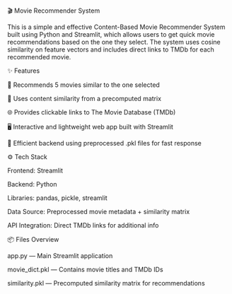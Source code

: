 🎬 Movie Recommender System

This is a simple and effective Content-Based Movie Recommender System built using Python and Streamlit, which allows users to get quick movie recommendations based on the one they select. The system uses cosine similarity on feature vectors and includes direct links to TMDb for each recommended movie.



✨ Features

🔎 Recommends 5 movies similar to the one selected

🧠 Uses content similarity from a precomputed matrix

🌐 Provides clickable links to The Movie Database (TMDb)

🖥️ Interactive and lightweight web app built with Streamlit

🧪 Efficient backend using preprocessed .pkl files for fast response



⚙️ Tech Stack

Frontend: Streamlit

Backend: Python

Libraries: pandas, pickle, streamlit

Data Source: Preprocessed movie metadata + similarity matrix

API Integration: Direct TMDb links for additional info



📦 Files Overview

app.py — Main Streamlit application

movie_dict.pkl — Contains movie titles and TMDb IDs

similarity.pkl — Precomputed similarity matrix for recommendations

